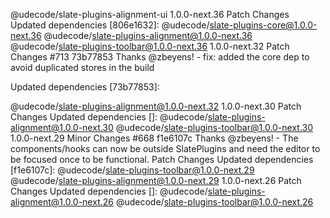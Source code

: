 @udecode/slate-plugins-alignment-ui
1.0.0-next.36
Patch Changes
Updated dependencies [806e1632]:
@udecode/slate-plugins-core@1.0.0-next.36
@udecode/slate-plugins-alignment@1.0.0-next.36
@udecode/slate-plugins-toolbar@1.0.0-next.36
1.0.0-next.32
Patch Changes
#713 73b77853 Thanks @zbeyens! - fix: added the core dep to avoid duplicated stores in the build

Updated dependencies [73b77853]:

@udecode/slate-plugins-alignment@1.0.0-next.32
1.0.0-next.30
Patch Changes
Updated dependencies []:
@udecode/slate-plugins-alignment@1.0.0-next.30
@udecode/slate-plugins-toolbar@1.0.0-next.30
1.0.0-next.29
Minor Changes
#668 f1e6107c Thanks @zbeyens! - The components/hooks can now be outside SlatePlugins and need the editor to be focused once to be functional.
Patch Changes
Updated dependencies [f1e6107c]:
@udecode/slate-plugins-toolbar@1.0.0-next.29
@udecode/slate-plugins-alignment@1.0.0-next.29
1.0.0-next.26
Patch Changes
Updated dependencies []:
@udecode/slate-plugins-alignment@1.0.0-next.26
@udecode/slate-plugins-toolbar@1.0.0-next.26
